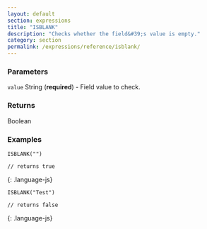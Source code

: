 ```yaml
---
layout: default
section: expressions
title: "ISBLANK"
description: "Checks whether the field&#39;s value is empty."
category: section
permalink: /expressions/reference/isblank/
---
```


### Parameters

`value` String (__required__) - Field value to check.

### Returns

Boolean

### Examples

~~~
ISBLANK("")

// returns true
~~~
{: .language-js}


~~~
ISBLANK("Test")

// returns false
~~~
{: .language-js}